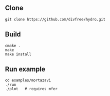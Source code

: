 ## Clone

    git clone https://github.com/divfree/hydro.git

## Build

    cmake .
    make
    make install

## Run example

    cd examples/mortazavi
    ./run
    ./plot   # requires mfer


